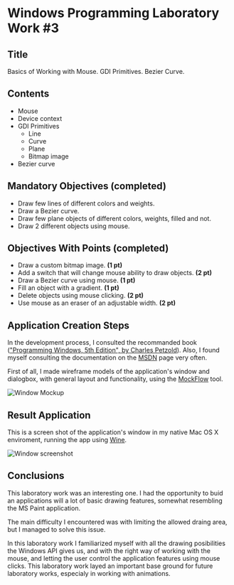 Windows Programming Laboratory Work #3
======================================

Title
-----
Basics of Working with Mouse. GDI Primitives. Bezier Curve.

Contents
--------
- Mouse
- Device context
- GDI Primitives
   - Line
   - Curve
   - Plane
   - Bitmap image
- Bezier curve

Mandatory Objectives (completed)
--------------------------------
- Draw few lines of different colors and weights.
- Draw a Bezier curve.
- Draw few plane objects of different colors, weights, filled and not.
- Draw 2 different objects using mouse.

Objectives With Points (completed)
----------------------------------
- Draw a custom bitmap image. **(1 pt)**
- Add a switch that will change mouse ability to draw objects. **(2 pt)**
- Draw a Bezier curve using mouse. **(1 pt)**
- Fill an object with a gradient. **(1 pt)**
- Delete objects using mouse clicking. **(2 pt)**
- Use mouse as an eraser of an adjustable width. **(2 pt)**

Application Creation Steps
--------------------------
In the development process, I consulted the recommanded book (["Programming Windows, 5th Edition", by Charles Petzold](http://www.charlespetzold.com/pw5/)).
Also, I found myself consulting the documentation on the [MSDN](http://msdn.microsoft.com) page very often.

First of all, I made wireframe models of the application's window and dialogbox, with general layout and functionality, using the [MockFlow](http://mockflow.com/) tool. 

![Window Mockup](https://raw.github.com/TUM-FAF/WP-FAF-111-Roibu-Roman/master/lab%233/screens/mockup.png)

Result Application
------------------
This is a screen shot of the application's window in my native Mac OS X enviroment, running the app using [Wine](http://www.winehq.org/).

![Window screenshot](https://raw.github.com/TUM-FAF/WP-FAF-111-Roibu-Roman/master/lab%233/screens/screenshot.png)

Conclusions
-----------
This laboratory work was an interesting one. I had the opportunity to buid an applications will a lot of basic drawing features, somewhat resembling the MS Paint application. 

The main difficulty I encountered was with limiting the allowed draing area, but I managed to solve this issue.

In this laboratory work I familiarized myself with all the drawing posibilities the Windows API gives us, and with the right way of working with the mouse, and letting the user control the application features using mouse clicks. 
This laboratory work layed an important base ground for future laboratory works, especialy in working with animations.

